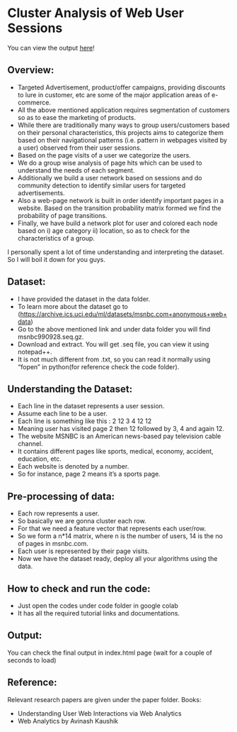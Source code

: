 # Cluster Analysis of Web User Sessions

You can view the output [here]( https://nehalmuthu.github.io/Cluster-Analysis-for-Web-Users-Sessions/ )!

## Overview:
- Targeted Advertisement, product/offer campaigns, providing discounts to lure in customer, etc are some of the major application areas of e-commerce.
- All the above mentioned application requires segmentation of customers so as to ease the marketing of products.
- While there are traditionally many ways to group users/customers based on their personal characteristics, this projects aims to categorize them based on their navigational patterns (i.e. pattern in webpages visited by a user) observed from their user sessions. 
- Based on the page visits of a user we categorize the users.
- We do a group wise analysis of page hits which can be used to understand the needs of each segment.
- Additionally we build a user network based on sessions and do community detection to identify similar users for targeted advertisements. 
- Also a web-page network is built in order identify important pages in a website. Based on the transition probability matrix formed we find the probability of page transitions.
- Finally, we have build a network plot for user and colored each node based on i) age category ii) location, so as to check for the characteristics of a group.

I personally spent a lot of time understanding and interpreting the dataset. So I will boil it down for you guys.

## Dataset:
- I have provided the dataset in the data folder.
- To learn more about the dataset go to (https://archive.ics.uci.edu/ml/datasets/msnbc.com+anonymous+web+data)
- Go to the above mentioned link and under data folder you will find msnbc990928.seq.gz.
- Download and extract. You will get .seq file, you can view it using notepad++.
- It is not much different from .txt, so you can read it normally using “fopen” in python(for reference check the code folder).

## Understanding the Dataset:
- Each line in the dataset represents a user session. 
- Assume each line to be a user.
- Each line is something like this :  2 12 3 4 12 12
- Meaning user has visited page 2 then 12 followed by 3, 4 and again 12.
- The website MSNBC is an American news-based pay television cable channel.
- It contains different pages like sports, medical, economy, accident, education, etc.
- Each website is denoted by a number.
- So for instance, page 2 means it’s a sports page.


## Pre-processing of data:
- Each row represents a user.
- So basically we are gonna cluster each row.
- For that we need a feature vector that represents each user/row.
- So we form a n*14 matrix, where n is the number of users, 14 is the no of pages in msnbc.com.
- Each user is represented by their page visits.
- Now we have the dataset ready, deploy all your algorithms using the data.


## How to check and run the code: 
- Just open the codes under code folder in google colab
- It has all the required tutorial links and documentations.

## Output:
You can check the final output in index.html page (wait for a couple of seconds to load)

## Reference:
Relevant research papers are given under the paper folder.
Books:
- Understanding User Web Interactions via Web Analytics
- Web Analytics by Avinash Kaushik